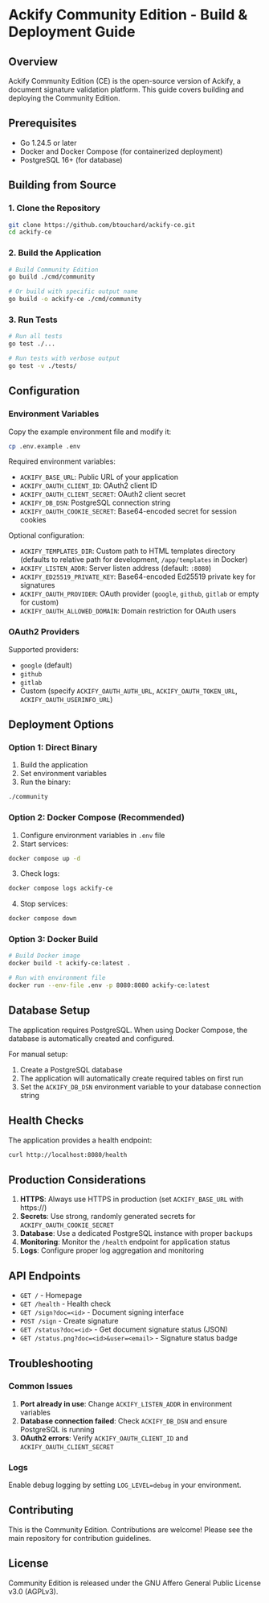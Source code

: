 # Ackify Community Edition - Build & Deployment Guide

## Overview

Ackify Community Edition (CE) is the open-source version of Ackify, a document signature validation platform. This guide covers building and deploying the Community Edition.

## Prerequisites

- Go 1.24.5 or later
- Docker and Docker Compose (for containerized deployment)
- PostgreSQL 16+ (for database)

## Building from Source

### 1. Clone the Repository

```bash
git clone https://github.com/btouchard/ackify-ce.git
cd ackify-ce
```

### 2. Build the Application

```bash
# Build Community Edition
go build ./cmd/community

# Or build with specific output name
go build -o ackify-ce ./cmd/community
```

### 3. Run Tests

```bash
# Run all tests
go test ./...

# Run tests with verbose output
go test -v ./tests/
```

## Configuration

### Environment Variables

Copy the example environment file and modify it:

```bash
cp .env.example .env
```

Required environment variables:

- `ACKIFY_BASE_URL`: Public URL of your application
- `ACKIFY_OAUTH_CLIENT_ID`: OAuth2 client ID
- `ACKIFY_OAUTH_CLIENT_SECRET`: OAuth2 client secret
- `ACKIFY_DB_DSN`: PostgreSQL connection string
- `ACKIFY_OAUTH_COOKIE_SECRET`: Base64-encoded secret for session cookies

Optional configuration:
- `ACKIFY_TEMPLATES_DIR`: Custom path to HTML templates directory (defaults to relative path for development, `/app/templates` in Docker)
- `ACKIFY_LISTEN_ADDR`: Server listen address (default: `:8080`)
- `ACKIFY_ED25519_PRIVATE_KEY`: Base64-encoded Ed25519 private key for signatures
- `ACKIFY_OAUTH_PROVIDER`: OAuth provider (`google`, `github`, `gitlab` or empty for custom)
- `ACKIFY_OAUTH_ALLOWED_DOMAIN`: Domain restriction for OAuth users

### OAuth2 Providers

Supported providers:
- `google` (default)
- `github`
- `gitlab`
- Custom (specify `ACKIFY_OAUTH_AUTH_URL`, `ACKIFY_OAUTH_TOKEN_URL`, `ACKIFY_OAUTH_USERINFO_URL`)

## Deployment Options

### Option 1: Direct Binary

1. Build the application
2. Set environment variables
3. Run the binary:

```bash
./community
```

### Option 2: Docker Compose (Recommended)

1. Configure environment variables in `.env` file
2. Start services:

```bash
docker compose up -d
```

3. Check logs:

```bash
docker compose logs ackify-ce
```

4. Stop services:

```bash
docker compose down
```

### Option 3: Docker Build

```bash
# Build Docker image
docker build -t ackify-ce:latest .

# Run with environment file
docker run --env-file .env -p 8080:8080 ackify-ce:latest
```

## Database Setup

The application requires PostgreSQL. When using Docker Compose, the database is automatically created and configured.

For manual setup:

1. Create a PostgreSQL database
2. The application will automatically create required tables on first run
3. Set the `ACKIFY_DB_DSN` environment variable to your database connection string

## Health Checks

The application provides a health endpoint:

```bash
curl http://localhost:8080/health
```

## Production Considerations

1. **HTTPS**: Always use HTTPS in production (set `ACKIFY_BASE_URL` with https://)
2. **Secrets**: Use strong, randomly generated secrets for `ACKIFY_OAUTH_COOKIE_SECRET`
3. **Database**: Use a dedicated PostgreSQL instance with proper backups
4. **Monitoring**: Monitor the `/health` endpoint for application status
5. **Logs**: Configure proper log aggregation and monitoring

## API Endpoints

- `GET /` - Homepage
- `GET /health` - Health check
- `GET /sign?doc=<id>` - Document signing interface
- `POST /sign` - Create signature
- `GET /status?doc=<id>` - Get document signature status (JSON)
- `GET /status.png?doc=<id>&user=<email>` - Signature status badge

## Troubleshooting

### Common Issues

1. **Port already in use**: Change `ACKIFY_LISTEN_ADDR` in environment variables
2. **Database connection failed**: Check `ACKIFY_DB_DSN` and ensure PostgreSQL is running
3. **OAuth2 errors**: Verify `ACKIFY_OAUTH_CLIENT_ID` and `ACKIFY_OAUTH_CLIENT_SECRET`

### Logs

Enable debug logging by setting `LOG_LEVEL=debug` in your environment.

## Contributing

This is the Community Edition. Contributions are welcome! Please see the main repository for contribution guidelines.

## License

Community Edition is released under the GNU Affero General Public License v3.0 (AGPLv3).
